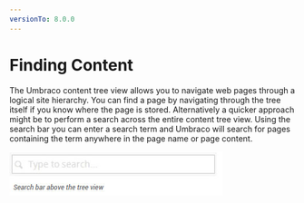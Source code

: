 ```yaml
---
versionTo: 8.0.0
---
```


# Finding Content

The Umbraco content tree view allows you to navigate web pages through a logical site hierarchy. You can find a page by navigating through the tree itself if you know where the page is stored. Alternatively a quicker approach might be to perform a search across the entire content tree view. Using the search bar you can enter a search term and Umbraco will search for pages containing the term anywhere in the page name or page content.

![search.jpg](images/search.jpg)